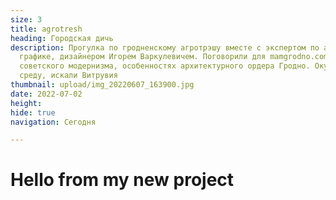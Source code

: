 ```yaml
---
size: 3
title: agrotresh
heading: Городская дичь
description: Прогулка по гродненскому агротрэшу вместе с экспертом по архитектурной
  графике, дизайнером Игорем Варкулевичем. Поговорили для mamgrodno.com об исходе
  советского модернизма, особенностях архитектурного ордера Гродно. Окунулись в городскую
  среду, искали Витрувия
thumbnail: upload/img_20220607_163900.jpg
date: 2022-07-02
height: 
hide: true
navigation: Сегодня

---
```

# Hello from my new project

